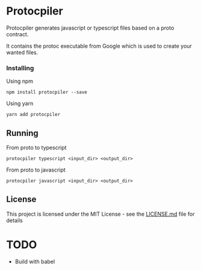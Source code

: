 # Protocpiler

Protocpiler generates javascript or typescript files based on a proto contract.

It contains the protoc executable from Google which is used to create your wanted files.

### Installing

Using npm
```
npm install protocpiler --save
```

Using yarn
```
yarn add protocpiler
```


## Running

From proto to typescript
```
protocpiler typescript <input_dir> <output_dir>
```

From proto to javascript
```
protocpiler javascript <input_dir> <output_dir>
```

## License

This project is licensed under the MIT License - see the [LICENSE.md](LICENSE.md) file for details

# TODO
 * Build with babel
